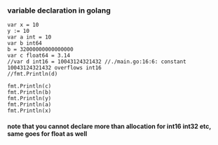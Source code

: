 ### variable declaration in golang

```
var x = 10
y := 10
var a int = 10
var b int64
b = 32000000000000000
var c float64 = 3.14
//var d int16 = 10043124321432 //./main.go:16:6: constant 10043124321432 overflows int16
//fmt.Println(d)

fmt.Println(c)
fmt.Println(b)
fmt.Println(y)
fmt.Println(a)
fmt.Println(x)
```

#### note that you cannot declare more than allocation for int16 int32 etc, same goes for float as well